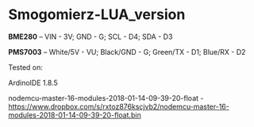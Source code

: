 # Smogomierz-LUA_version

**BME280** – VIN - 3V; GND - G; SCL - D4; SDA - D3

**PMS7003** – White/5V - VU; Black/GND - G; Green/TX - D1; Blue/RX - D2

Tested on:

ArdinoIDE 1.8.5

nodemcu-master-16-modules-2018-01-14-09-39-20-float - https://www.dropbox.com/s/rxtoz876kscjvb2/nodemcu-master-16-modules-2018-01-14-09-39-20-float.bin
